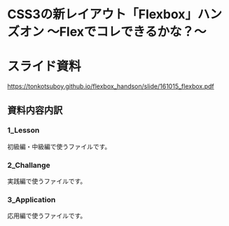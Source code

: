# CSS3の新レイアウト「Flexbox」ハンズオン 〜Flexでコレできるかな？〜

# スライド資料
https://tonkotsuboy.github.io/flexbox_handson/slide/161015_flexbox.pdf

## 資料内容内訳

### 1_Lesson
初級編・中級編で使うファイルです。

### 2_Challange
実践編で使うファイルです。

### 3_Application
応用編で使うファイルです。



